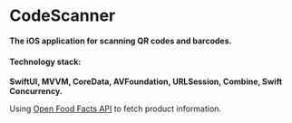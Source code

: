 # CodeScanner
**The iOS application for scanning QR codes and barcodes.**

#### Technology stack:
**SwiftUI, MVVM, CoreData, AVFoundation, URLSession, Combine,
Swift Concurrency.**

Using [Open Food Facts API](https://world.openfoodfacts.org) to fetch product information.
